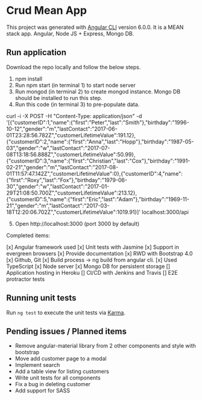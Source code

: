 # Crud Mean App

This project was generated with [Angular CLI](https://github.com/angular/angular-cli) version 6.0.0. It is a MEAN stack app. Angular, Node JS + Express, Mongo DB.

## Run application
Download the repo locally and follow the below steps.

1. npm install
2. Run npm start (in terminal 1) to start node server
3. Run mongod (in terminal 2) to create mongod instance. Mongo DB should be installed to run this step.
4. Run this code (in terminal 3) to pre-populate data.

curl -i -X POST -H "Content-Type: application/json" -d '[{"customerID":1,"name":{"first":"Peter","last":"Smith"},"birthday":"1996-10-12","gender":"m","lastContact":"2017-06-01T23:28:56.782Z","customerLifetimeValue":191.12},{"customerID":2,"name":{"first":"Anna","last":"Hopp"},"birthday":"1987-05-03","gender":"w","lastContact":"2017-07-08T13:18:56.888Z","customerLifetimeValue":50.99},{"customerID":3,"name":{"first":"Christian","last":"Cox"},"birthday":"1991-02-21","gender":"m","lastContact":"2017-08-01T11:57:47.142Z","customerLifetimeValue":0},{"customerID":4,"name":{"first":"Roxy","last":"Fox"},"birthday":"1979-06-30","gender":"w","lastContact":"2017-01-29T21:08:50.700Z","customerLifetimeValue":213.12},{"customerID":5,"name":{"first":"Eric","last":"Adam"},"birthday":"1969-11-21","gender":"m","lastContact":"2017-03-18T12:20:06.702Z","customerLifetimeValue":1019.91}]' localhost:3000/api

5. Open http://localhost:3000 (port 3000 by default)

Completed items:

[x] Angular framework used
[x] Unit tests with Jasmine
[x] Support in evergreen browsers
[x] Provide documentation
[x] RWD with Bootstrap 4.0
[x] Github, Git
[x] Build process -> ng build from angular cli.
[x] Used TypeScript
[x] Node server
[x] Mongo DB for persistent storage
[] Application hosting in Heroku
[] CI/CD with Jenkins and Travis
[] E2E protractor tests


## Running unit tests

Run `ng test` to execute the unit tests via [Karma](https://karma-runner.github.io).

## Pending issues / Planned items
- Remove angular-material library from 2 other components and style with bootstrap
- Move add customer page to a modal
- Implement search
- Add a table view for listing customers 
- Write unit tests for all components
- Fix a bug in deleting customer
- Add support for SASS
